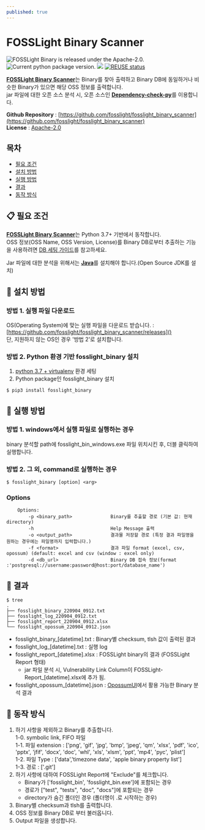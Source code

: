 ```yaml
---
published: true
---
```

# FOSSLight Binary Scanner

<img src="https://img.shields.io/pypi/l/fosslight_binary" alt="FOSSLight Binary is released under the Apache-2.0." /> <img src="https://img.shields.io/pypi/v/fosslight_binary" alt="Current python package version." /> <img src="https://img.shields.io/pypi/pyversions/fosslight_binary" /> [![REUSE status](https://api.reuse.software/badge/github.com/fosslight/fosslight_binary_scanner)](https://api.reuse.software/info/github.com/fosslight/fosslight_binary_scanner)

[**FOSSLight Binary Scanner**](https://github.com/fosslight/fosslight_binary_scanner)는 Binary를 찾아 출력하고 Binary DB에 동일하거나 비슷한 Binary가 있으면 해당 OSS 정보를 출력합니다.    
jar 파일에 대한 오픈 소스 분석 시, 오픈 소스인 [**Dependency-check-py**](https://github.com/jhermann/dependency-check-py)를 이용합니다.   
   
**Github Repository** : [https://github.com/fosslight/fosslight_binary_scanner](https://github.com/fosslight/fosslight_binary_scanner)  
**License** : [Apache-2.0](https://github.com/fosslight/fosslight_binary_scanner/blob/main/LICENSE)

## 목차
- [필요 조건](#-필요-조건)
- [설치 방법](#-설치-방법)
- [실행 방법](#-실행-방법)
- [결과](#-결과)
- [동작 방식](#-동작-방식)


## 📋 필요 조건
[**FOSSLight Binary Scanner**](https://github.com/fosslight/fosslight_binary_scanner)는 Python 3.7+ 기반에서 동작합니다.  
OSS 정보(OSS Name, OSS Version, License)를 Binary DB로부터 추출하는 기능을 사용하려면 [DB 세팅 가이드](etc/binary_db.md)를 참고하세요.    

Jar 파일에 대한 분석을 위해서는 [**Java**](https://openjdk.java.net)를 설치해야 합니다.(Open Source JDK를 설치)    

## 🎉 설치 방법    
### 방법 1. 실행 파일 다운로드
OS(Operating System)에 맞는 실행 파일을 다운로드 받습니다. : [https://github.com/fosslight/fosslight_binary_scanner/releases]()    
단, 지원하지 않는 OS인 경우 '방법 2'로 설치합니다.

### 방법 2. Python 환경 기반 fosslight_binary 설치
1. [python 3.7 + virtualenv](etc/guide_virtualenv.md) 환경 세팅
2. Python package인 fosslight_binary 설치
```
$ pip3 install fosslight_binary
```

## 🚀 실행 방법
### 방법 1. windows에서 실행 파일로 실행하는 경우
binary 분석할 path에 fosslight_bin_windows.exe 파일 위치시킨 후, 더블 클릭하여 실행합니다.

### 방법 2. 그 외, command로 실행하는 경우
````
$ fosslight_binary [option] <arg>
````    

### Options
````
    Options:
        -p <binary_path>              Binary를 추출할 경로 (기본 값: 현재 directory)
        -h                            Help Message 출력
        -o <output_path>              결과물 저장할 경로 (특정 결과 파일명을 원하는 경우에는 파일명까지 입력합니다.)
        -f <format>                   결과 파일 format (excel, csv, opossum) (default: excel and csv (window : excel only)
        -d <db_url>                   Binary DB 접속 정보(format :'postgresql://username:password@host:port/database_name')
```` 

## 📁 결과

```
$ tree
.
├── fosslight_binary_220904_0912.txt
├── fosslight_log_220904_0912.txt
├── fosslight_report_220904_0912.xlsx
└── fosslight_opossum_220904_0912.json

```
- fosslight_binary_[datetime].txt : Binary별 checksum, tlsh 값이 출력된 결과
- fosslight_log_[datetime].txt : 실행 log
- fosslight_report_[datetime].xlsx : FOSSLight binary의 결과 (FOSSLight Report 형태)    
   - jar 파일 분석 시, Vulnerability Link Column이 FOSSLight-Report_[datetime].xlsx에 추가 됨.    
- fosslight_opossum_[datetime].json : [OpossumUI](https://github.com/opossum-tool/OpossumUI)에서 활용 가능한 Binary 분석 결과     

## 🧐 동작 방식
1. 하기 사항을 제외하고 Binary를 추출합니다.    
    1-0. symbolic link, FIFO 파일    
    1-1. 파일 extension : ['png', 'gif', 'jpg', 'bmp', 'jpeg', 'qm', 'xlsx', 'pdf', 'ico', 'pptx', 'jfif', 'docx',
                         'doc', 'whl', 'xls', 'xlsm', 'ppt', 'mp4', 'pyc', 'plist']            
    1-2. 파일 Type : ['data','timezone data', 'apple binary property list']    
    1-3. 경로 : ['.git']    
2. 하기 사항에 대하여 FOSSLight Report에 "Exclude"를 체크합니다.     
     - Binary가 ['fosslight_bin', 'fosslight_bin.exe']에 포함되는 경우           
     - 경로가 ["test", "tests", "doc", "docs"]에 포함되는 경우
     - directory가 숨긴 폴더인 경우 (폴더명이 .로 시작하는 경우)            
3. Binary별 checksum과 tlsh를 출력합니다.     
4. OSS 정보를 Binary DB로 부터 불러옵니다.       
5. Output 파일을 생성합니다.    
